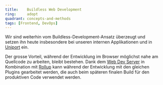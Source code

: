 ```yaml
---
title:    Buildless Web Development  
ring:     adopt  
quadrant: concepts-and-methods
tags: [Frontend, DevOps]
---
```


Wir sind weiterhin vom Buildless-Development-Ansatz überzeugt und setzen ihn heute insbesondere bei unseren internen
Applikationen und in [Uniport][uniport] ein.

Der grosse Vorteil, während der Entwicklung im Browser möglichst nahe am Quellcode zu arbeiten, bleibt bestehen. Dank
dem [Web Dev Server][web-dev-server] in Kombination mit [Rollup][rollup] kann während der Entwicklung mit den gleichen
Plugins gearbeitet werden, die auch beim späteren finalen Build für den produktiven Code verwendet werden.

[uniport]: https://uniport.ch
[web-dev-server]: /tools/web-dev-server
[rollup]: https://rollupjs.org
